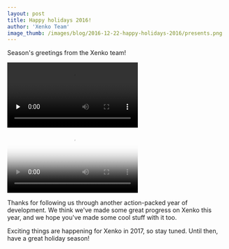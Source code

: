 ```yaml
---
layout: post
title: Happy holidays 2016!
author: 'Xenko Team'
image_thumb: /images/blog/2016-12-22-happy-holidays-2016/presents.png
---
```

Season's greetings from the Xenko team!

<p>
  <div id="HolidayGreetings_popup" class="mfp-video mfp-hide embed-responsive-anyratio">
    <video controls="" loop="" preload="none">
        <source src="../../images/blog/2016-12-22-happy-holidays-2016/HolidayGreetings.mp4" type="video/mp4">
    </video>
  </div>
  <a href="#HolidayGreetings_popup" class="video-popup">
    <div class="embed-responsive-anyratio"><div class="zoom-in"></div><div class="video-play-button"></div>
      <video autoplay loop class="responsive-video" poster="../../images/blog/2016-12-22-happy-holidays-2016/HolidayGreetings.jpg" onplay="feature_video_onplay(event)" onpause="feature_video_onpause(event)">
         <source src="../../images/blog/2016-12-22-happy-holidays-2016/HolidayGreetings.mp4" type="video/mp4">
      </video>
    </div>
  </a>
</p>

Thanks for following us through another action-packed year of development. We think we've made some great progress on Xenko this year, and we hope you've made some cool stuff with it too.

Exciting things are happening for Xenko in 2017, so stay tuned. Until then, have a great holiday season!